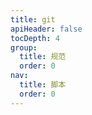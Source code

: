 ```yaml
---
title: git
apiHeader: false
tocDepth: 4
group:
  title: 规范
  order: 0
nav:
  title: 脚本
  order: 0
---
```

